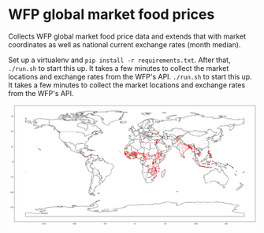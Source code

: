 # WFP global market food prices

Collects WFP global market food price data and extends that with market coordinates as well as national current exchange rates (month median).

Set up a virtualenv and `pip install -r requirements.txt`. After that, `./run.sh` to start this up. It takes a few minutes to collect the market locations and exchange rates from the WFP's API.
`./run.sh` to start this up. It takes a few minutes to collect the market locations and exchange rates from the WFP's API.

![market_locations](https://github.com/rbjansen/wfp_global_marketprices/blob/main/markets.png)
